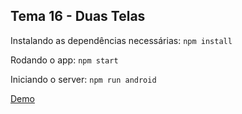 ## Tema 16 - Duas Telas

Instalando as dependências necessárias: ``npm install``

Rodando o app: ```npm start```

Iniciando o server: ```npm run android```

[Demo](https://drive.google.com/open?id=1WYoGkrF_Im1ajFoI5tIB-RzOt8z07pP5)
